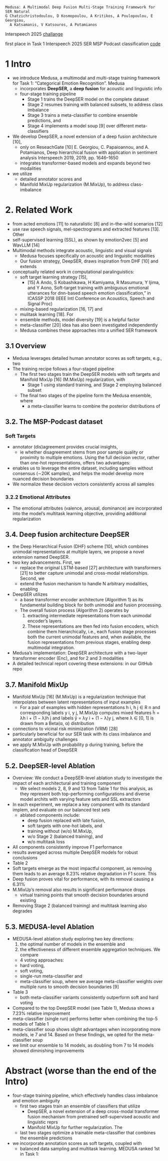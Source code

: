     Medusa: A Multimodal Deep Fusion Multi-Stage Training Framework for SER Natural
    G Chatzichristodoulou, D Kosmopoulou, A Kritikos, A Poulopoulou, E Georgiou,
      A Katsamanis, V Katsouros, A Potamianos
Interspeech 2025 [challange](/naini-25-interspeech-ser-msp-podcast.md)

first place in Task 1 Interspeech 2025 SER MSP Podcast classification
[code](https://github.com/emopodntua/medusa)

# 1 Intro

* we introduce Medusa, a multimodal and multi-stage training framework for
  Task 1: “Categorical Emotion Recognition”. Medusa
  * incorporates **DeepSER,** a **deep fusion** for acoustic and linguistic info
  * four-stage training pipeline
    * Stage 1 trains the DeepSER model on the complete dataset
    * Stage 2 resumes training with balanced subsets, to address class imbalance
    * Stage 3 trains a meta-classifier to combine ensemble predictions, and
    * Stage 4 implements a model soup [9] over different meta-classifiers
* We develop DeepSER, a novel extension of a deep fusion architecture [10],
  * only on ReseachGate [10] E. Georgiou, C. Papaioannou, and A. Potamianos,
    Deep hierarchical fusion with application in sentiment analysis
    Interspeech 2019, 2019, pp. 1646–1650
  * integrates transformer-based models and expands beyond two modalities
* we utilize
  * detailed annotator scores and
  * Manifold MixUp regularization (M.MixUp), to address class-imbalance

# 2. Related Work

* from acted emotions [11] to naturalistic [8] and in-the-wild scenarios [12]
* use raw speech signals, mel-spectrograms and extracted features [13]. Other
* self-supervised learning (SSL), as shown by emotion2vec [5] and WavLLM [14]
* Multimodal methods integrate acoustic, linguistic and visual signals
  * Medusa focuses specifically on acoustic and linguistic modalities
  * Our fusion strategy, DeepSER, draws inspiration from DHF [10] and extends
* conceptually related work in computational paralinguistics:
  * soft target learning strategy [15],
    * [15] A Ando, S Kobashikawa, H Kamiyama, R Masumura, Y Ijima, and Y  Aono,
      Soft-target training with ambiguous emotional utterances
        for dnn-based speech emotion classification,” in
      ICASSP 2018 (IEEE Intl Conference on Acoustics, Speech and Signal Proc)
  * mixing-based regularization [16, 17] and
  * mulitask learning [18]. For
  * ensemble methods, model diversity [19] is a helpful factor
  * meta-classifier [20] idea has also been investigated independently
  * Medusa combines these approaches into a unified SER framework

## 3.1 Overview

* Medusa leverages detailed human annotator scores as soft targets, e.g., two
* The training recipe follows a four-staged pipeline
  * The first two stages train the DeepSER models with soft targets and Manifold
    MixUp [16] (M.MixUp) regularization, with
    * Stage 1 using standard training, and Stage 2 employing balanced subset
  * The final two stages of the pipeline form the Medusa ensemble, where
    * a meta-classifier learns to combine the posterior distributions of

## 3.2. The MSP-Podcast dataset

### Soft Targets

* annotator (dis)agreement provides crucial insights,
  * ie whether disagreement stems from
    poor sample quality or proximity to multiple emotions. Using the full
    decision vector, rather than one-hot representations, offers two advantages:
* enables us to leverage the entire dataset, including samples without consensus
  (∼20K samples), and helps the model develop more nuanced decision boundaries
* We normalize these decision vectors consistently across all samples

### 3.2.2 Emotional Attributes

* The emotional attributes (valence, arousal, dominance) are incorporated into
  the model’s multitask learning objective, providing additional regularization

## 3.4. Deep fusion architecture DeepSER

* the Deep Hierarchical Fusion (DHF) scheme [10], which
  combines unimodal representations at multiple layers,
  we propose a novel extension named DeepSER.
* two key advancements. First, we
  * replace the original LSTM-based [27] architecture with transformers [21] to
    better capture unimodal and cross-modal relationships. Second, we
  * extend the fusion mechanism to handle N arbitrary modalities, enabling
* DeepSER utilizes
  * a base transformer encoder architecture (Algorithm 1) as its fundamental
    building block for both unimodal and fusion processing.
  * The overall fusion process (Algorithm 2) operates by
    1. extracting intermediate representations from each unimodal encoder’s
       layers.
    2. These representations are then fed into fusion encoders, which combine
       them hierarchically,
       i.e., each fusion stage processes both the current unimodal features and,
       when available, the fusion representations from previous stages, enabling
       deep multimodal integration.
* Medusa’s implementation: DeepSER architecture with
  a two-layer transformer encoder (Enc), and for 2 and 3 modalities
* A detailed technical report covering these extensions: in our GitHub repo

## 3.7. Manifold MixUp

* Manifold MixUp [16] (M.MixUp) is a regularization technique that
  interpolates between latent representations of input examples
  * For a pair of examples with hidden representations h i, h j ∈ R n and
    corresponding labels y i, y j, M.MixUp computes mixed features
    h̃ = λh i + (1 − λ)h j and labels ỹ = λy i + (1 − λ)y j, where
    λ ∈ [0, 1] is drawn from a Beta(α, α) distribution
* connections to vicinal risk minimization (VRM) [28]
* particularly beneficial for our SER task
  with its class imbalance and annotator ambiguity challenges
* we apply M.MixUp with probability p during training,
  before the classification head of DeepSER

## 5.2. DeepSER-level Ablation

* Overview: We conduct a DeepSER-level ablation study to investigate the impact
  of each architectural and training component
  * We select models 2, 8, 9 and 13 from Table 1 for this analysis, as
    they represent both top-performing configurations and diverse model archits
    with varying feature sets and SSL extractors
* In each experiment, we replace a key component with its standard implem, and
  evaluate on our balanced test sets
  * ablated components include:
    * deep fusion replaced with late fusion,
    * soft targets with one-hot labels, and
    * training without (w/o) M.MixUp,
    * w/o Stage 2 (balanced training), and
    * w/o multitask loss
* All components consistently improve F1 performance
* results averaged across multiple DeepSER models for robust conclusions
* Table 2
* Soft targets emerge as the most impactful component, as
  removing them leads to an average 8.23% relative degradation in F1 score. This
* Deep fusion proves vital for performance, with its removal causing a 6.31%
* M.MixUp’s removal also results in significant performance drops
  * virtual training points that smooth decision boundaries around existing
* Removing Stage 2 (balanced training) and multitask learning also degrades

## 5.3. MEDUSA-level Ablation

* MEDUSA-level ablation study exploring two key directions:
  1. the optimal number of models in the ensemble and
  2. the effectiveness of different ensemble aggregation techniques. We compare
    * 4 voting approaches:
    * hard voting,
    * soft voting,
    * single-run meta-classifier and
    * meta-classifier soup, where we average meta-classifier weights over
      multiple runs to smooth decision boundaries [9]
* Table 3
  * both meta-classifier variants consistently outperform soft and hard voting
* Compared to the top DeepSER model (see Table 1), Medusa shows a 7.23%
  relative improvement
* meta-classifier (single run) performs better when combining the top-5 models
  of Table 1
* meta-classifier soup shows slight advantages when incorporating more models,
  ie 7 and 14. Based on these findings, we opted for the meta-classifier soup
* we limit our ensemble to 14 models,
  as doubling from 7 to 14 models showed diminishing improvements

# Abstract (worse than the end of the Intro)

* four-stage training pipeline, which effectively handles class imbalance and
  emotion ambiguity
  * first two stages train an ensemble of classifiers that utilize
    * DeepSER, a novel extension of a deep cross-modal transformer fusion
      mechanism from pretrained self-supervised acoustic and linguistic reprs
    * Manifold MixUp for further regularization. The
  * last two stages optimize a trainable meta-classifier that combines the
    ensemble predictions
* we incorporate annotation scores as soft targets, coupled with
  * balanced data sampling and multitask learning. MEDUSA ranked 1st in Task 1:

